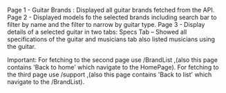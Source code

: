 Page 1 - Guitar Brands : Displayed all guitar brands fetched from the API.
Page 2 - Displayed models fo the selected brands including search bar to filter by name and the filter to narrow by guitar type.
Page 3 - Display details of a selected guitar in two tabs:
Specs Tab – Showed all specifications of the guitar and musicians tab also listed musicians using the guitar.

Important:
For fetching to the second page use /BrandList ,(also this page contains 'Back to home' which navigate to the HomePage).
For fetching to the third page use /support ,(also this page contains 'Back to list' which navigate to the /BrandList).

